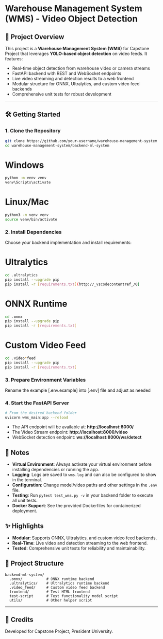 # Warehouse Management System (WMS) - Video Object Detection

## 🚀 Project Overview

This project is a **Warehouse Management System (WMS)** for Capstone Project that leverages **YOLO-based object detection** on video feeds. It features:

- Real-time object detection from warehouse video or camera streams
- FastAPI backend with REST and WebSocket endpoints
- Live video streaming and detection results to a web frontend
- Modular structure for ONNX, Ultralytics, and custom video feed backends
- Comprehensive unit tests for robust development

---

## 🛠️ Getting Started

### 1. **Clone the Repository**

```bash
git clone https://github.com/your-username/warehouse-management-system.git
cd warehouse-management-system/backend-ml-system
```

# Windows

```bash
python -m venv venv
venv\Scripts\activate
```

# Linux/Mac

```bash
python3 -m venv venv
source venv/bin/activate
```

### 2. **Install Dependencies**

Choose your backend implementation and install requirements:

# Ultralytics

```bash
cd .ultralytics
pip install --upgrade pip
pip install -r [requirements.txt](http://_vscodecontentref_/0)
```

# ONNX Runtime

```bash
cd .onnx
pip install --upgrade pip
pip install -r [requirements.txt]
```

# Custom Video Feed

```bash
cd .video*feed
pip install --upgrade pip
pip install -r [requirements.txt]
```

### 3. **Prepare Environment Variables**

Rename the example [.env.example] into [.env] file and adjust as needed

### 4. **Start the FastAPI Server**

```bash
# From the desired backend folder
uvicorn wms_main:app --reload
```

- The API endpoint will be available at: **http://localhost:8000/**
- The Video Stream endpoint: **http://localhost:8000/video**
- WebSocket detection endpoint: **ws://localhost:8000/ws/detect**

## 📝 Notes

- **Virtual Environment**: Always activate your virtual environment before installing dependencies or running the app.
- **Logging**: Logs are saved to `wms.log` and can also be configured to show in the terminal.
- **Configuration**: Change model/video paths and other settings in the `.env` file.
- **Testing**: Run `pytest test_wms.py -v` in your backend folder to execute all unit tests.
- **Docker Support**: See the provided Dockerfiles for containerized deployment.

## ✨ Highlights

- **Modular**: Supports ONNX, Ultralytics, and custom video feed backends.
- **Real-Time**: Live video and detection streaming to the web frontend.
- **Tested**: Comprehensive unit tests for reliability and maintainability.

## 📂 Project Structure

```
backend-ml-system/
  .onnx/           # ONNX runtime backend
  .ultralytics/    # Ultralytics runtime backend
  .video_feed/     # Custom video feed backend
  frontend/        # Test HTML frontend
  test-script      # Test functionality model script
  utils/           # Other helper script
```

---

## 🤝 Credits

Developed for Capstone Project, President University.
